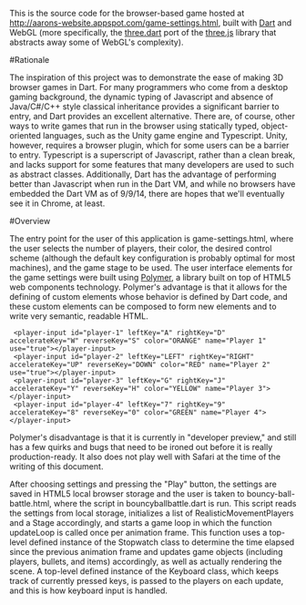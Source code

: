 This is the source code for the browser-based game hosted at http://aarons-website.appspot.com/game-settings.html, built with [Dart](https://www.dartlang.org/) and WebGL (more specifically, the [three.dart](https://github.com/threeDart/three.dart) port of the [three.js](http://www.threejs.org) library that abstracts away some of WebGL's complexity).

#Rationale

The inspiration of this project was to demonstrate the ease of making 3D browser games in Dart. For many programmers who come from a desktop gaming background, the dynamic typing of Javascript and absence of Java/C#/C++ style classical inheritance provides a significant barrier to entry, and Dart provides an excellent alternative. There are, of course, other ways to write games that run in the browser using statically typed, object-oriented languages, such as the Unity game engine and Typescript. Unity, however, requires a browser plugin, which for some users can be a barrier to entry. Typescript is a superscript of Javascript, rather than a clean break, and lacks support for some features that many developers are used to such as abstract classes. Additionally, Dart has the advantage of performing better than Javascript when run in the Dart VM, and while no browsers have embedded the Dart VM as of 9/9/14, there are hopes that we'll eventually see it in Chrome, at least.

#Overview

The entry point for the user of this application is game-settings.html, where the user selects the number of players, their color, the desired control scheme (although the default key configuration is probably optimal for most machines), and the game stage to be used. The user interface elements for the game settings were built using [Polymer](http://www.polymer-project.org/), a library built on top of HTML5 web components technology. Polymer's advantage is that it allows for the defining of custom elements whose behavior is defined by Dart code, and these custom elements can be composed to form new elements and to write very semantic, readable HTML.

```
 <player-input id="player-1" leftKey="A" rightKey="D" accelerateKey="W" reverseKey="S" color="ORANGE" name="Player 1" use="true"></player-input>
 <player-input id="player-2" leftKey="LEFT" rightKey="RIGHT" accelerateKey="UP" reverseKey="DOWN" color="RED" name="Player 2" use="true"></player-input>
 <player-input id="player-3" leftKey="G" rightKey="J" accelerateKey="Y" reverseKey="H" color="YELLOW" name="Player 3"></player-input>
 <player-input id="player-4" leftKey="7" rightKey="9" accelerateKey="8" reverseKey="0" color="GREEN" name="Player 4"></player-input>
```

Polymer's disadvantage is that it is currently in "developer preview," and still has a few quirks and bugs that need to be ironed out before it is really production-ready. It also does not play well with Safari at the time of the writing of this document.

After choosing settings and pressing the "Play" button, the settings are saved in HTML5 local browser storage and the user is taken to bouncy-ball-battle.html, where the script in bouncyballbattle.dart is run. This script reads the settings from local storage, initializes a list of RealisticMovementPlayers and a Stage accordingly, and starts a game loop in which the function updateLoop is called once per animation frame. This function uses a top-level defined instance of the Stopwatch class to determine the time elapsed since the previous animation frame and updates game objects (including players, bullets, and items) accordingly, as well as actually rendering the scene. A top-level defined instance of the Keyboard class, which keeps track of currently pressed keys, is passed to the players on each update, and this is how keyboard input is handled.